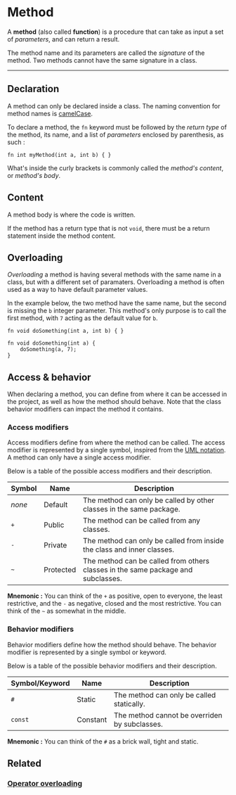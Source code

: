 # Method
A **method** (also called **function**) is a procedure that can take as input a set of _parameters_, and can return a result.

The method name and its parameters are called the _signature_ of the method.
Two methods cannot have the same signature in a class.


---


## Declaration
A method can only be declared inside a class.
The naming convention for method names is [camelCase](https://en.wikipedia.org/wiki/Camel_case).

To declare a method, the `fn` keyword must be followed by the _return type_ of the method,
its name, and a list of _parameters_ enclosed by parenthesis, as such :
```poly
fn int myMethod(int a, int b) { }
```

What's inside the curly brackets is commonly called the _method's content_, or _method's body_.


## Content
A method body is where the code is written.

If the method has a return type that is not `void`, there must be a return statement inside the method content.


## Overloading
_Overloading_ a method is having several methods with the same name in a class,
but with a different set of paramaters.
Overloading a method is often used as a way to have default parameter values.

In the example below, the two method have the same name, but the second is missing the `b` integer parameter.
This method's only purpose is to call the first method, with `7` acting as the default value for `b`.
```poly
fn void doSomething(int a, int b) { }

fn void doSomething(int a) {
    doSomething(a, 7);
}
```


## Access & behavior
When declaring a method, you can define from where it can be accessed in the project,
as well as how the method should behave.
Note that the class behavior modifiers can impact the method it contains.

### Access modifiers
Access modifiers define from where the method can be called.
The access modifier is represented by a single symbol, inspired from the
[UML notation](https://en.wikipedia.org/wiki/Unified_Modeling_Language).
A method can only have a single access modifier.

Below is a table of the possible access modifiers and their description.

| Symbol | Name      | Description                                                                      |
|--------|-----------|----------------------------------------------------------------------------------|
| _none_ | Default   | The method can only be called by other classes in the same package.              |
| `+`    | Public    | The method can be called from any classes.                                       |
| `-`    | Private   | The method can only be called from inside the class and inner classes.           |
| `~`    | Protected | The method can be called from others classes in the same package and subclasses. |

**Mnemonic :** You can think of the `+` as positive, open to everyone, the least restrictive,
and the `-` as negative, closed and the most restrictive. You can think of the `~` as somewhat in the middle.


### Behavior modifiers
Behavior modifiers define how the method should behave.
The behavior modifier is represented by a single symbol or keyword.

Below is a table of the possible behavior modifiers and their description.

| Symbol/Keyword | Name     | Description                                   |
|----------------|----------|-----------------------------------------------|
| `#`            | Static   | The method can only be called statically.     |
| `const`        | Constant | The method cannot be overriden by subclasses. |

**Mnemonic :** You can think of the `#` as a brick wall, tight and static.


## Related

### [Operator overloading](Operator-overloading.md)